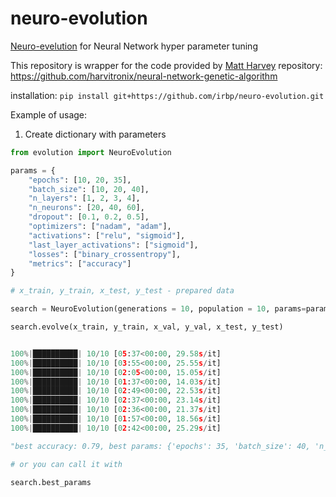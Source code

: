 # neuro-evolution
[Neuro-evelution]('https://en.wikipedia.org/wiki/Neuroevolution') for Neural Network hyper parameter tuning


This repository is wrapper for the code provided by [Matt Harvey]('https://github.com/harvitronix')
repository: https://github.com/harvitronix/neural-network-genetic-algorithm

installation: ```pip install git+https://github.com/irbp/neuro-evolution.git```

Example of usage:

1. Create dictionary with parameters
```python
from evolution import NeuroEvolution

params = {
    "epochs": [10, 20, 35],
    "batch_size": [10, 20, 40],
    "n_layers": [1, 2, 3, 4],
    "n_neurons": [20, 40, 60],
    "dropout": [0.1, 0.2, 0.5],
    "optimizers": ["nadam", "adam"],
    "activations": ["relu", "sigmoid"],
    "last_layer_activations": ["sigmoid"],
    "losses": ["binary_crossentropy"],
    "metrics": ["accuracy"]
}

```

```python
# x_train, y_train, x_test, y_test - prepared data

search = NeuroEvolution(generations = 10, population = 10, params=params)

search.evolve(x_train, y_train, x_val, y_val, x_test, y_test)


100%|██████████| 10/10 [05:37<00:00, 29.58s/it]
100%|██████████| 10/10 [03:55<00:00, 25.55s/it]
100%|██████████| 10/10 [02:05<00:00, 15.05s/it]
100%|██████████| 10/10 [01:37<00:00, 14.03s/it]
100%|██████████| 10/10 [02:49<00:00, 22.53s/it]
100%|██████████| 10/10 [02:37<00:00, 23.14s/it]
100%|██████████| 10/10 [02:36<00:00, 21.37s/it]
100%|██████████| 10/10 [01:57<00:00, 18.56s/it]
100%|██████████| 10/10 [02:42<00:00, 25.29s/it]

"best accuracy: 0.79, best params: {'epochs': 35, 'batch_size': 40, 'n_layers': 2, 'n_neurons': 20, 'dropout': 0.1, 'optimizers': 'nadam', 'activations': 'relu', 'last_layer_activations': 'sigmoid', 'losses': 'binary_crossentropy', 'metrics': 'accuracy'}"

# or you can call it with

search.best_params

```

